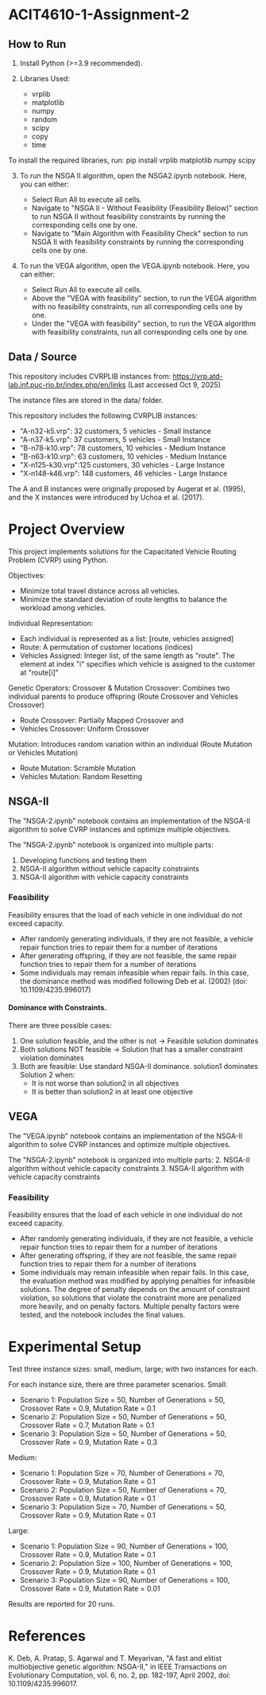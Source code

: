 # ACIT4610-1-Assignment-2

## How to Run

1. Install Python (>=3.9 recommended).

2. Libraries Used: 
   - vrplib
   - matplotlib
   - numpy
   - random
   - scipy
   - copy
   - time

To install the required libraries, run: pip install vrplib matplotlib numpy scipy

3. To run the NSGA II algorithm, open the NSGA2.ipynb notebook. Here, you can either:
   - Select Run All to execute all cells. 
   - Navigate to "NSGA II - Without Feasibility (Feasibility Below)" section to run NSGA II without feasibility constraints by running the corresponding cells one by one. 
   - Navigate to "Main Algorithm with Feasibility Check" section to run NSGA II with feasibility constraints by running the corresponding cells one by one.

4. To run the VEGA algorithm, open the VEGA.ipynb notebook. Here, you can either:
   -  Select Run All to execute all cells.
   -  Above the "VEGA with feasibility" section, to run the VEGA algorithm with no feasibility constraints, run all corresponding cells one by one.
   -  Under the "VEGA with feasibility" section, to run the VEGA algorithm with feasibility constraints, run all corresponding cells one by one.

## Data / Source
This repository includes CVRPLIB instances from: https://vrp.atd-lab.inf.puc-rio.br/index.php/en/links (Last accessed Oct 9, 2025)

The instance files are stored in the data/ folder.

This repository includes the following CVRPLIB instances:
- "A-n32-k5.vrp": 32 customers, 5 vehicles - Small Instance
- "A-n37-k5.vrp": 37 customers, 5 vehicles - Small Instance
- "B-n78-k10.vrp": 78 customers, 10 vehicles - Medium Instance
- "B-n63-k10.vrp": 63 customers, 10 vehicles - Medium Instance
- "X-n125-k30.vrp":125 customers, 30 vehicles - Large Instance
- "X-n148-k46.vrp": 148 customers, 46 vehicles - Large Instance

The A and B instances were originally proposed by Augerat et al. (1995), and the X instances were introduced by Uchoa et al. (2017).

# Project Overview 
This project implements solutions for the Capacitated Vehicle Routing Problem (CVRP) using Python. 

Objectives:
- Minimize total travel distance across all vehicles.
- Minimize the standard deviation of route lengths to balance the workload among vehicles.

Individual Representation:
- Each individual is represented as a list: [route, vehicles assigned]
- Route: A permutation of customer locations (indices)
- Vehicles Assigned: Integer list, of the same length as "route". The element at index "i" specifies which vehicle is assigned to the customer at "route[i]"

Genetic Operators: Crossover & Mutation
Crossover: Combines two individual parents to produce offspring (Route Crossover and Vehicles Crossover)
- Route Crossover: Partially Mapped Crossover and
- Vehicles Crossover: Uniform Crossover

Mutation: Introduces random variation within an individual (Route Mutation or Vehicles Mutation)
- Route Mutation: Scramble Mutation 
- Vehicles Mutation: Random Resetting

## NSGA-II
The "NSGA-2.ipynb" notebook contains an implementation of the NSGA-II algorithm to solve CVRP instances and optimize multiple objectives.

The "NSGA-2.ipynb" notebook is organized into multiple parts:
1. Developing functions and testing them
2. NSGA-II algorithm without vehicle capacity constraints
3. NSGA-II algorithm with vehicle capacity constraints

### Feasibility 
Feasibility ensures that the load of each vehicle in one individual do not exceed capacity.
- After randomly generating individuals, if they are not feasible, a vehicle repair function tries to repair them for a number of iterations
- After generating offspring, if they are not feasible, the same repair function tries to repair them for a number of iterations
- Some individuals may remain infeasible when repair fails. In this case, the dominance method was modified following Deb et al. (2002) (doi: 10.1109/4235.996017)
#### Dominance with Constraints.
There are three possible cases:
1. One solution feasible, and the other is not -> Feasible solution dominates
2. Both solutions NOT feasible -> Solution that has a smaller constraint violation dominates
3. Both are feasible: Use standard NSGA-II dominance. solution1 dominates Solution 2 when:
    - It is not worse than solution2 in all objectives
    - It is better than solution2 in at least one objective
## VEGA
The "VEGA.ipynb" notebook contains an implementation of the NSGA-II algorithm to solve CVRP instances and optimize multiple objectives.

The "NSGA-2.ipynb" notebook is organized into multiple parts:
2. NSGA-II algorithm without vehicle capacity constraints
3. NSGA-II algorithm with vehicle capacity constraints

### Feasibility 
Feasibility ensures that the load of each vehicle in one individual do not exceed capacity.
- After randomly generating individuals, if they are not feasible, a vehicle repair function tries to repair them for a number of iterations
- After generating offspring, if they are not feasible, the same repair function tries to repair them for a number of iterations
- Some individuals may remain infeasible when repair fails. In this case, the evaluation method was modified by applying penalties for infeasible solutions. The degree of penalty depends on the amount of constraint violation, so solutions that violate the constraint more are penalized more heavily, and on penalty factors. Multiple penalty factors were tested, and the notebook includes the final values.

# Experimental Setup
Test three instance sizes: small, medium, large; with two instances for each. 

For each instance size, there are three parameter scenarios.
Small:
- Scenario 1: Population Size = 50, Number of Generations = 50, Crossover Rate = 0.9, Mutation Rate = 0.1
- Scenario 2: Population Size = 50, Number of Generations = 50, Crossover Rate = 0.7, Mutation Rate = 0.1
- Scenario 3: Population Size = 50, Number of Generations = 50, Crossover Rate = 0.9, Mutation Rate = 0.3

Medium:
- Scenario 1: Population Size = 70, Number of Generations = 70, Crossover Rate = 0.9, Mutation Rate = 0.1
- Scenario 2: Population Size = 50, Number of Generations = 70, Crossover Rate = 0.9, Mutation Rate = 0.1
- Scenario 3: Population Size = 70, Number of Generations = 50, Crossover Rate = 0.9, Mutation Rate = 0.1

Large:
- Scenario 1: Population Size = 90, Number of Generations = 100, Crossover Rate = 0.9, Mutation Rate = 0.1
- Scenario 2: Population Size = 100, Number of Generations = 100, Crossover Rate = 0.9, Mutation Rate = 0.1
- Scenario 3: Population Size = 90, Number of Generations = 100, Crossover Rate = 0.9, Mutation Rate = 0.01

Results are reported for 20 runs.


# References
K. Deb, A. Pratap, S. Agarwal and T. Meyarivan, "A fast and elitist multiobjective genetic algorithm: NSGA-II," in IEEE Transactions on Evolutionary Computation, vol. 6, no. 2, pp. 182-197, April 2002, doi: 10.1109/4235.996017.

